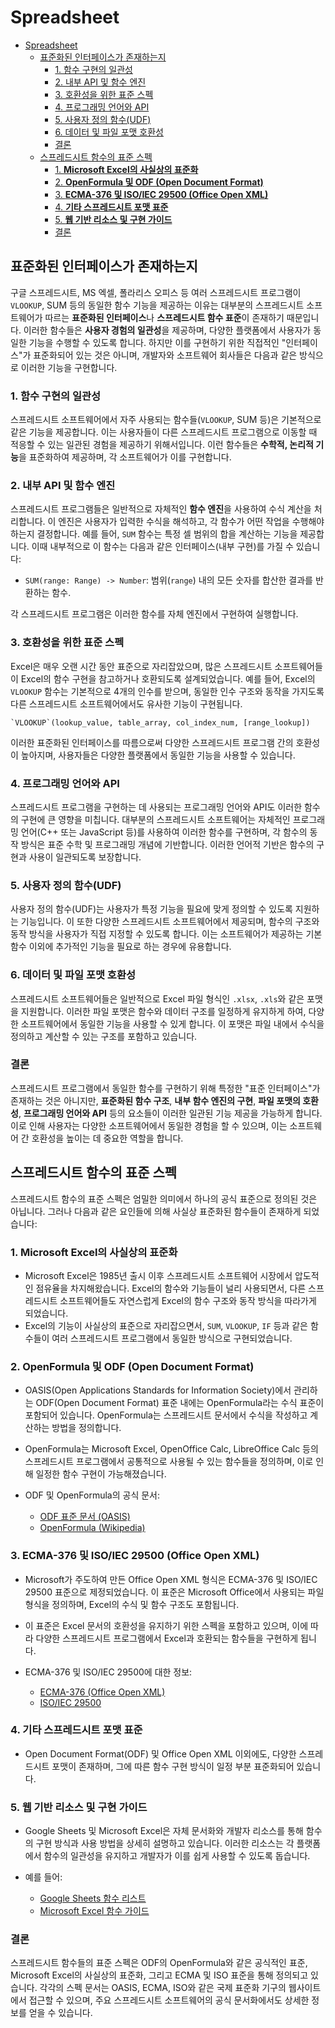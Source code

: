 
# Spreadsheet

- [Spreadsheet](#spreadsheet)
    - [표준화된 인터페이스가 존재하는지](#표준화된-인터페이스가-존재하는지)
        - [1. 함수 구현의 일관성](#1-함수-구현의-일관성)
        - [2. 내부 API 및 함수 엔진](#2-내부-api-및-함수-엔진)
        - [3. 호환성을 위한 표준 스펙](#3-호환성을-위한-표준-스펙)
        - [4. 프로그래밍 언어와 API](#4-프로그래밍-언어와-api)
        - [5. 사용자 정의 함수(UDF)](#5-사용자-정의-함수udf)
        - [6. 데이터 및 파일 포맷 호환성](#6-데이터-및-파일-포맷-호환성)
        - [결론](#결론)
    - [스프레드시트 함수의 표준 스펙](#스프레드시트-함수의-표준-스펙)
        - [1. **Microsoft Excel의 사실상의 표준화**](#1-microsoft-excel의-사실상의-표준화)
        - [2. **OpenFormula 및 ODF (Open Document Format)**](#2-openformula-및-odf-open-document-format)
        - [3. **ECMA-376 및 ISO/IEC 29500 (Office Open XML)**](#3-ecma-376-및-isoiec-29500-office-open-xml)
        - [4. **기타 스프레드시트 포맷 표준**](#4-기타-스프레드시트-포맷-표준)
        - [5. **웹 기반 리소스 및 구현 가이드**](#5-웹-기반-리소스-및-구현-가이드)
        - [결론](#결론-1)

## 표준화된 인터페이스가 존재하는지

구글 스프레드시트, MS 엑셀, 폴라리스 오피스 등 여러 스프레드시트 프로그램이 `VLOOKUP`, SUM 등의 동일한 함수 기능을 제공하는 이유는 대부분의 스프레드시트 소프트웨어가 따르는 **표준화된 인터페이스**나 **스프레드시트 함수 표준**이 존재하기 때문입니다.
이러한 함수들은 **사용자 경험의 일관성**을 제공하며, 다양한 플랫폼에서 사용자가 동일한 기능을 수행할 수 있도록 합니다.
하지만 이를 구현하기 위한 직접적인 "인터페이스"가 표준화되어 있는 것은 아니며, 개발자와 소프트웨어 회사들은 다음과 같은 방식으로 이러한 기능을 구현합니다.

### 1. 함수 구현의 일관성

스프레드시트 소프트웨어에서 자주 사용되는 함수들(`VLOOKUP`, SUM 등)은 기본적으로 같은 기능을 제공합니다. 이는 사용자들이 다른 스프레드시트 프로그램으로 이동할 때 적응할 수 있는 일관된 경험을 제공하기 위해서입니다. 이런 함수들은 **수학적, 논리적 기능**을 표준화하여 제공하며, 각 소프트웨어가 이를 구현합니다.

### 2. 내부 API 및 함수 엔진

스프레드시트 프로그램들은 일반적으로 자체적인 **함수 엔진**을 사용하여 수식 계산을 처리합니다. 이 엔진은 사용자가 입력한 수식을 해석하고, 각 함수가 어떤 작업을 수행해야 하는지 결정합니다. 예를 들어, `SUM` 함수는 특정 셀 범위의 합을 계산하는 기능을 제공합니다. 이때 내부적으로 이 함수는 다음과 같은 인터페이스(내부 구현)를 가질 수 있습니다:

- `SUM(range: Range) -> Number`: 범위(`range`) 내의 모든 숫자를 합산한 결과를 반환하는 함수.

각 스프레드시트 프로그램은 이러한 함수를 자체 엔진에서 구현하여 실행합니다.

### 3. 호환성을 위한 표준 스펙

Excel은 매우 오랜 시간 동안 표준으로 자리잡았으며, 많은 스프레드시트 소프트웨어들이 Excel의 함수 구현을 참고하거나 호환되도록 설계되었습니다. 예를 들어, Excel의 `VLOOKUP` 함수는 기본적으로 4개의 인수를 받으며, 동일한 인수 구조와 동작을 가지도록 다른 스프레드시트 소프트웨어에서도 유사한 기능이 구현됩니다.

```text
`VLOOKUP`(lookup_value, table_array, col_index_num, [range_lookup])
```

이러한 표준화된 인터페이스를 따름으로써 다양한 스프레드시트 프로그램 간의 호환성이 높아지며, 사용자들은 다양한 플랫폼에서 동일한 기능을 사용할 수 있습니다.

### 4. 프로그래밍 언어와 API

스프레드시트 프로그램을 구현하는 데 사용되는 프로그래밍 언어와 API도 이러한 함수의 구현에 큰 영향을 미칩니다. 대부분의 스프레드시트 소프트웨어는 자체적인 프로그래밍 언어(C++ 또는 JavaScript 등)를 사용하여 이러한 함수를 구현하며, 각 함수의 동작 방식은 표준 수학 및 프로그래밍 개념에 기반합니다. 이러한 언어적 기반은 함수의 구현과 사용이 일관되도록 보장합니다.

### 5. 사용자 정의 함수(UDF)

사용자 정의 함수(UDF)는 사용자가 특정 기능을 필요에 맞게 정의할 수 있도록 지원하는 기능입니다. 이 또한 다양한 스프레드시트 소프트웨어에서 제공되며, 함수의 구조와 동작 방식을 사용자가 직접 지정할 수 있도록 합니다. 이는 소프트웨어가 제공하는 기본 함수 이외에 추가적인 기능을 필요로 하는 경우에 유용합니다.

### 6. 데이터 및 파일 포맷 호환성

스프레드시트 소프트웨어들은 일반적으로 Excel 파일 형식인 `.xlsx`, `.xls`와 같은 포맷을 지원합니다. 이러한 파일 포맷은 함수와 데이터 구조를 일정하게 유지하게 하여, 다양한 소프트웨어에서 동일한 기능을 사용할 수 있게 합니다. 이 포맷은 파일 내에서 수식을 정의하고 계산할 수 있는 구조를 포함하고 있습니다.

### 결론

스프레드시트 프로그램에서 동일한 함수를 구현하기 위해 특정한 "표준 인터페이스"가 존재하는 것은 아니지만, **표준화된 함수 구조**, **내부 함수 엔진의 구현**, **파일 포맷의 호환성**, **프로그래밍 언어와 API** 등의 요소들이 이러한 일관된 기능 제공을 가능하게 합니다. 이로 인해 사용자는 다양한 소프트웨어에서 동일한 경험을 할 수 있으며, 이는 소프트웨어 간 호환성을 높이는 데 중요한 역할을 합니다.

## 스프레드시트 함수의 표준 스펙

스프레드시트 함수의 표준 스펙은 엄밀한 의미에서 하나의 공식 표준으로 정의된 것은 아닙니다.
그러나 다음과 같은 요인들에 의해 사실상 표준화된 함수들이 존재하게 되었습니다:

### 1. **Microsoft Excel의 사실상의 표준화**

- Microsoft Excel은 1985년 출시 이후 스프레드시트 소프트웨어 시장에서 압도적인 점유율을 차지해왔습니다. Excel의 함수와 기능들이 널리 사용되면서, 다른 스프레드시트 소프트웨어들도 자연스럽게 Excel의 함수 구조와 동작 방식을 따라가게 되었습니다.
- Excel의 기능이 사실상의 표준으로 자리잡으면서, `SUM`, `VLOOKUP`, `IF` 등과 같은 함수들이 여러 스프레드시트 프로그램에서 동일한 방식으로 구현되었습니다.

### 2. **OpenFormula 및 ODF (Open Document Format)**

- OASIS(Open Applications Standards for Information Society)에서 관리하는 ODF(Open Document Format) 표준 내에는 OpenFormula라는 수식 표준이 포함되어 있습니다. OpenFormula는 스프레드시트 문서에서 수식을 작성하고 계산하는 방법을 정의합니다.
- OpenFormula는 Microsoft Excel, OpenOffice Calc, LibreOffice Calc 등의 스프레드시트 프로그램에서 공통적으로 사용될 수 있는 함수들을 정의하며, 이로 인해 일정한 함수 구현이 가능해졌습니다.

- ODF 및 OpenFormula의 공식 문서:
    - [ODF 표준 문서 (OASIS)](https://docs.oasis-open.org/office/OpenDocument/v1.3/cs02/part4-formula/OpenDocument-v1.3-cs02-part4-formula.html)
    - [OpenFormula (Wikipedia)](https://en.wikipedia.org/wiki/OpenFormula)

### 3. **ECMA-376 및 ISO/IEC 29500 (Office Open XML)**

- Microsoft가 주도하여 만든 Office Open XML 형식은 ECMA-376 및 ISO/IEC 29500 표준으로 제정되었습니다. 이 표준은 Microsoft Office에서 사용되는 파일 형식을 정의하며, Excel의 수식 및 함수 구조도 포함됩니다.
- 이 표준은 Excel 문서의 호환성을 유지하기 위한 스펙을 포함하고 있으며, 이에 따라 다양한 스프레드시트 프로그램에서 Excel과 호환되는 함수들을 구현하게 됩니다.

- ECMA-376 및 ISO/IEC 29500에 대한 정보:
    - [ECMA-376 (Office Open XML)](https://www.ecma-international.org/publications-and-standards/standards/ecma-376/)
    - [ISO/IEC 29500](https://www.iso.org/standard/71691.html)

### 4. **기타 스프레드시트 포맷 표준**

- Open Document Format(ODF) 및 Office Open XML 이외에도, 다양한 스프레드시트 포맷이 존재하며, 그에 따른 함수 구현 방식이 일정 부분 표준화되어 있습니다.

### 5. **웹 기반 리소스 및 구현 가이드**

- Google Sheets 및 Microsoft Excel은 자체 문서화와 개발자 리소스를 통해 함수의 구현 방식과 사용 방법을 상세히 설명하고 있습니다. 이러한 리소스는 각 플랫폼에서 함수의 일관성을 유지하고 개발자가 이를 쉽게 사용할 수 있도록 돕습니다.

- 예를 들어:
    - [Google Sheets 함수 리스트](https://support.google.com/docs/table/25273?hl=en)
    - [Microsoft Excel 함수 가이드](https://support.microsoft.com/en-us/office/excel-functions-by-category-5f91f4e9-7b42-46d2-9bd1-63f26a86c0eb)

### 결론

스프레드시트 함수들의 표준 스펙은 ODF의 OpenFormula와 같은 공식적인 표준, Microsoft Excel의 사실상의 표준화, 그리고 ECMA 및 ISO 표준을 통해 정의되고 있습니다. 각각의 스펙 문서는 OASIS, ECMA, ISO와 같은 국제 표준화 기구의 웹사이트에서 접근할 수 있으며, 주요 스프레드시트 소프트웨어의 공식 문서화에서도 상세한 정보를 얻을 수 있습니다.
